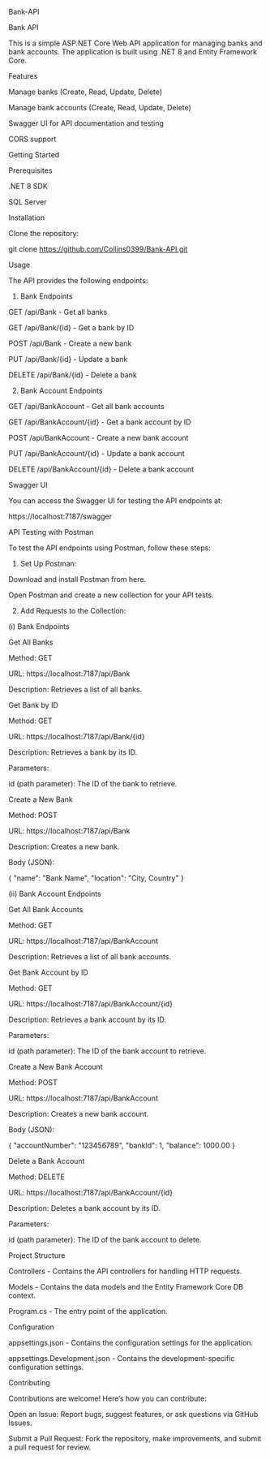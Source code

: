 Bank-API

Bank API

  This is a simple ASP.NET Core Web API application for managing banks and bank accounts. The application is built using .NET 8 and Entity Framework Core.

Features

Manage banks (Create, Read, Update, Delete)

Manage bank accounts (Create, Read, Update, Delete)

Swagger UI for API documentation and testing

CORS support

Getting Started

Prerequisites

.NET 8 SDK

SQL Server

Installation

Clone the repository:

git clone https://github.com/Collins0399/Bank-API.git

Usage

The API provides the following endpoints:

1. Bank Endpoints

GET /api/Bank - Get all banks

GET /api/Bank/{id} - Get a bank by ID

POST /api/Bank - Create a new bank

PUT /api/Bank/{id} - Update a bank

DELETE /api/Bank/{id} - Delete a bank

2. Bank Account Endpoints

GET /api/BankAccount - Get all bank accounts

GET /api/BankAccount/{id} - Get a bank account by ID

POST /api/BankAccount - Create a new bank account

PUT /api/BankAccount/{id} - Update a bank account

DELETE /api/BankAccount/{id} - Delete a bank account

Swagger UI

You can access the Swagger UI for testing the API endpoints at:

https://localhost:7187/swagger

API Testing with Postman

To test the API endpoints using Postman, follow these steps:

1. Set Up Postman:

Download and install Postman from here.

Open Postman and create a new collection for your API tests.

2. Add Requests to the Collection:

(i) Bank Endpoints

Get All Banks

Method: GET

URL: https://localhost:7187/api/Bank

Description: Retrieves a list of all banks.

Get Bank by ID

Method: GET

URL: https://localhost:7187/api/Bank/{id}

Description: Retrieves a bank by its ID.

Parameters:

id (path parameter): The ID of the bank to retrieve.

Create a New Bank

Method: POST

URL: https://localhost:7187/api/Bank

Description: Creates a new bank.

Body (JSON):

{
  "name": "Bank Name",
  "location": "City, Country"
}

(ii) Bank Account Endpoints

Get All Bank Accounts

Method: GET

URL: https://localhost:7187/api/BankAccount

Description: Retrieves a list of all bank accounts.

Get Bank Account by ID

Method: GET

URL: https://localhost:7187/api/BankAccount/{id}

Description: Retrieves a bank account by its ID.

Parameters:

id (path parameter): The ID of the bank account to retrieve.

Create a New Bank Account

Method: POST

URL: https://localhost:7187/api/BankAccount

Description: Creates a new bank account.

Body (JSON):

{
  "accountNumber": "123456789",
  "bankId": 1,
  "balance": 1000.00
}

Delete a Bank Account

Method: DELETE

URL: https://localhost:7187/api/BankAccount/{id}

Description: Deletes a bank account by its ID.

Parameters:

id (path parameter): The ID of the bank account to delete.

Project Structure

Controllers - Contains the API controllers for handling HTTP requests.

Models - Contains the data models and the Entity Framework Core DB context.

Program.cs - The entry point of the application.

Configuration

appsettings.json - Contains the configuration settings for the application.

appsettings.Development.json - Contains the development-specific configuration settings.

Contributing

Contributions are welcome! Here’s how you can contribute:

Open an Issue: Report bugs, suggest features, or ask questions via GitHub Issues.

Submit a Pull Request: Fork the repository, make improvements, and submit a pull request for review.

